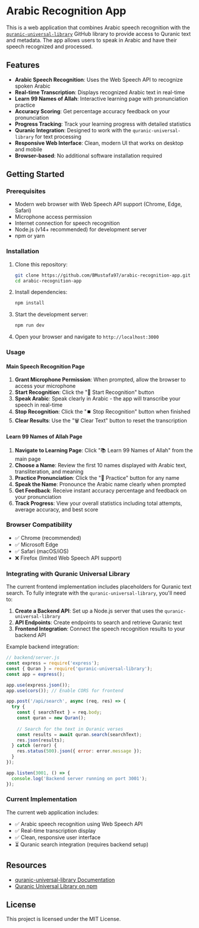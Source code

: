 # Arabic Recognition App

This is a web application that combines Arabic speech recognition with the [`quranic-universal-library`](https://github.com/TarteelAI/quranic-universal-library) GitHub library to provide access to Quranic text and metadata. The app allows users to speak in Arabic and have their speech recognized and processed.

## Features

- **Arabic Speech Recognition**: Uses the Web Speech API to recognize spoken Arabic
- **Real-time Transcription**: Displays recognized Arabic text in real-time
- **Learn 99 Names of Allah**: Interactive learning page with pronunciation practice
- **Accuracy Scoring**: Get percentage accuracy feedback on your pronunciation
- **Progress Tracking**: Track your learning progress with detailed statistics
- **Quranic Integration**: Designed to work with the `quranic-universal-library` for text processing
- **Responsive Web Interface**: Clean, modern UI that works on desktop and mobile
- **Browser-based**: No additional software installation required

## Getting Started

### Prerequisites

- Modern web browser with Web Speech API support (Chrome, Edge, Safari)
- Microphone access permission
- Internet connection for speech recognition
- Node.js (v14+ recommended) for development server
- npm or yarn

### Installation

1. Clone this repository:

    ```bash
    git clone https://github.com/BMustafa97/arabic-recognition-app.git
    cd arabic-recognition-app
    ```

2. Install dependencies:

    ```bash
    npm install
    ```

3. Start the development server:

    ```bash
    npm run dev
    ```

4. Open your browser and navigate to `http://localhost:3000`

### Usage

#### Main Speech Recognition Page
1. **Grant Microphone Permission**: When prompted, allow the browser to access your microphone
2. **Start Recognition**: Click the "🎤 Start Recognition" button
3. **Speak Arabic**: Speak clearly in Arabic - the app will transcribe your speech in real-time
4. **Stop Recognition**: Click the "⏹️ Stop Recognition" button when finished
5. **Clear Results**: Use the "🗑️ Clear Text" button to reset the transcription

#### Learn 99 Names of Allah Page
1. **Navigate to Learning Page**: Click "📚 Learn 99 Names of Allah" from the main page
2. **Choose a Name**: Review the first 10 names displayed with Arabic text, transliteration, and meaning
3. **Practice Pronunciation**: Click the "🎤 Practice" button for any name
4. **Speak the Name**: Pronounce the Arabic name clearly when prompted
5. **Get Feedback**: Receive instant accuracy percentage and feedback on your pronunciation
6. **Track Progress**: View your overall statistics including total attempts, average accuracy, and best score

### Browser Compatibility

- ✅ Chrome (recommended)
- ✅ Microsoft Edge
- ✅ Safari (macOS/iOS)
- ❌ Firefox (limited Web Speech API support)

### Integrating with Quranic Universal Library

The current frontend implementation includes placeholders for Quranic text search. To fully integrate with the `quranic-universal-library`, you'll need to:

1. **Create a Backend API**: Set up a Node.js server that uses the `quranic-universal-library`
2. **API Endpoints**: Create endpoints to search and retrieve Quranic text
3. **Frontend Integration**: Connect the speech recognition results to your backend API

Example backend integration:

```js
// backend/server.js
const express = require('express');
const { Quran } = require('quranic-universal-library');
const app = express();

app.use(express.json());
app.use(cors()); // Enable CORS for frontend

app.post('/api/search', async (req, res) => {
  try {
    const { searchText } = req.body;
    const quran = new Quran();
    
    // Search for the text in Quranic verses
    const results = await quran.search(searchText);
    res.json(results);
  } catch (error) {
    res.status(500).json({ error: error.message });
  }
});

app.listen(3001, () => {
  console.log('Backend server running on port 3001');
});
```

### Current Implementation

The current web application includes:
- ✅ Arabic speech recognition using Web Speech API
- ✅ Real-time transcription display
- ✅ Clean, responsive user interface
- ⏳ Quranic search integration (requires backend setup)

## Resources

- [quranic-universal-library Documentation](https://github.com/TarteelAI/quranic-universal-library)
- [Quranic Universal Library on npm](https://www.npmjs.com/package/quranic-universal-library)

## License

This project is licensed under the MIT License.